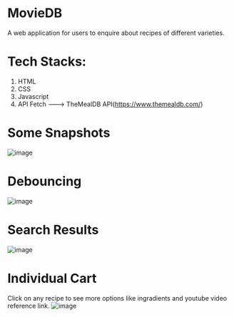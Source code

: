 # MovieDB
A web application for users to enquire about recipes of different varieties.

# Tech Stacks:
1. HTML
2. CSS
3. Javascript
4. API Fetch ---> TheMealDB API(https://www.themealdb.com/)

# Some Snapshots 

![image](https://user-images.githubusercontent.com/86275315/160266148-e67fa5ad-6da8-4db4-8a61-e0eaf23b727b.png)

# Debouncing 
![image](https://user-images.githubusercontent.com/86275315/160266294-886ea742-acdd-4616-b304-9ac27f432279.png)

# Search Results
![image](https://user-images.githubusercontent.com/86275315/160266334-602d8410-5656-43ba-8d78-68a2ff4b281f.png)

# Individual Cart
Click on any recipe to see more options like ingradients and youtube video reference link.
![image](https://user-images.githubusercontent.com/86275315/160266356-c8d6c6d3-f02e-4cd6-8722-10fade48426a.png)





